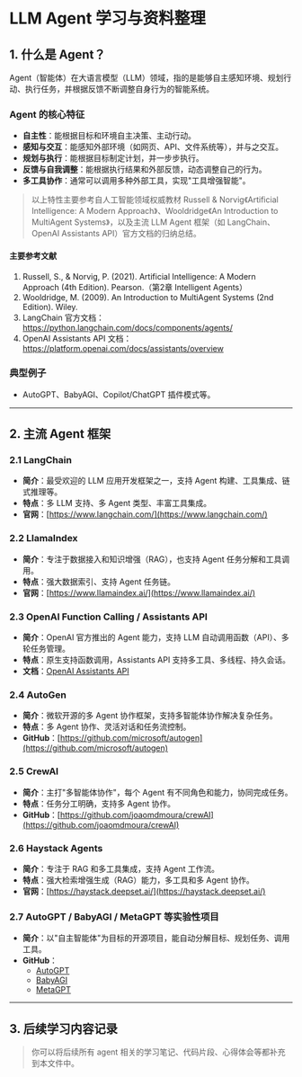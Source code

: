 # LLM Agent 学习与资料整理

## 1. 什么是 Agent？

Agent（智能体）在大语言模型（LLM）领域，指的是能够自主感知环境、规划行动、执行任务，并根据反馈不断调整自身行为的智能系统。

### Agent 的核心特征
- **自主性**：能根据目标和环境自主决策、主动行动。
- **感知与交互**：能感知外部环境（如网页、API、文件系统等），并与之交互。
- **规划与执行**：能根据目标制定计划，并一步步执行。
- **反馈与自我调整**：能根据执行结果和外部反馈，动态调整自己的行为。
- **多工具协作**：通常可以调用多种外部工具，实现"工具增强智能"。

> 以上特性主要参考自人工智能领域权威教材 Russell & Norvig《Artificial Intelligence: A Modern Approach》、Wooldridge《An Introduction to MultiAgent Systems》，以及主流 LLM Agent 框架（如 LangChain、OpenAI Assistants API）官方文档的归纳总结。

#### 主要参考文献
1. Russell, S., & Norvig, P. (2021). Artificial Intelligence: A Modern Approach (4th Edition). Pearson.（第2章 Intelligent Agents）
2. Wooldridge, M. (2009). An Introduction to MultiAgent Systems (2nd Edition). Wiley.
3. LangChain 官方文档：https://python.langchain.com/docs/components/agents/
4. OpenAI Assistants API 文档：https://platform.openai.com/docs/assistants/overview

### 典型例子
- AutoGPT、BabyAGI、Copilot/ChatGPT 插件模式等。

---

## 2. 主流 Agent 框架

### 2.1 LangChain
- **简介**：最受欢迎的 LLM 应用开发框架之一，支持 Agent 构建、工具集成、链式推理等。
- **特点**：多 LLM 支持、多 Agent 类型、丰富工具集成。
- **官网**：[https://www.langchain.com/](https://www.langchain.com/)

### 2.2 LlamaIndex
- **简介**：专注于数据接入和知识增强（RAG），也支持 Agent 任务分解和工具调用。
- **特点**：强大数据索引、支持 Agent 任务链。
- **官网**：[https://www.llamaindex.ai/](https://www.llamaindex.ai/)

### 2.3 OpenAI Function Calling / Assistants API
- **简介**：OpenAI 官方推出的 Agent 能力，支持 LLM 自动调用函数（API）、多轮任务管理。
- **特点**：原生支持函数调用，Assistants API 支持多工具、多线程、持久会话。
- **文档**：[OpenAI Assistants API](https://platform.openai.com/docs/assistants/overview)

### 2.4 AutoGen
- **简介**：微软开源的多 Agent 协作框架，支持多智能体协作解决复杂任务。
- **特点**：多 Agent 协作、灵活对话和任务流控制。
- **GitHub**：[https://github.com/microsoft/autogen](https://github.com/microsoft/autogen)

### 2.5 CrewAI
- **简介**：主打"多智能体协作"，每个 Agent 有不同角色和能力，协同完成任务。
- **特点**：任务分工明确，支持多 Agent 协作。
- **GitHub**：[https://github.com/joaomdmoura/crewAI](https://github.com/joaomdmoura/crewAI)

### 2.6 Haystack Agents
- **简介**：专注于 RAG 和多工具集成，支持 Agent 工作流。
- **特点**：强大检索增强生成（RAG）能力，多工具和多 Agent 协作。
- **官网**：[https://haystack.deepset.ai/](https://haystack.deepset.ai/)

### 2.7 AutoGPT / BabyAGI / MetaGPT 等实验性项目
- **简介**：以"自主智能体"为目标的开源项目，能自动分解目标、规划任务、调用工具。
- **GitHub**：
  - [AutoGPT](https://github.com/Significant-Gravitas/Auto-GPT)
  - [BabyAGI](https://github.com/yoheinakajima/babyagi)
  - [MetaGPT](https://github.com/geekan/MetaGPT)

---

## 3. 后续学习内容记录

> 你可以将后续所有 agent 相关的学习笔记、代码片段、心得体会等都补充到本文件中。
